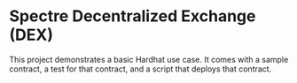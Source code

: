 # Spectre Decentralized Exchange (DEX)

This project demonstrates a basic Hardhat use case. It comes with a sample contract, a test for that contract, and a script that deploys that contract.

